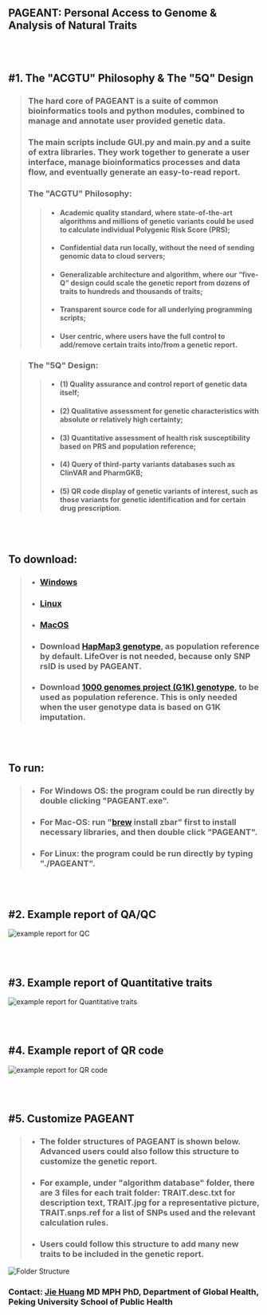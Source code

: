 
## PAGEANT: Personal Access to Genome & Analysis of Natural Traits

<br/><br/>

## #1. The "ACGTU" Philosophy & The "5Q" Design

> ### The hard core of PAGEANT is a suite of common bioinformatics tools and python modules, combined to manage and annotate user provided genetic data. 
> ### The main scripts include GUI.py and main.py and a suite of extra libraries. They work together to generate a user interface, manage bioinformatics processes and data flow, and eventually generate an easy-to-read report. 
> ### The "ACGTU" Philosophy:
> > - #### Academic quality standard, where state-of-the-art algorithms and millions of genetic variants could be used to calculate individual Polygenic Risk Score (PRS); 
> > - #### Confidential data run locally, without the need of sending genomic data to cloud servers; 
> > - #### Generalizable architecture and algorithm, where our “five-Q” design could scale the genetic report from dozens of traits to hundreds and thousands of traits; 
> > - #### Transparent source code for all underlying programming scripts; 
> > - #### User centric, where users have the full control to add/remove certain traits into/from a genetic report. 

> ### The "5Q" Design:
> > - #### (1) Quality assurance and control report of genetic data itself; 
> > - #### (2) Qualitative assessment for genetic characteristics with absolute or relatively high certainty; 
> > - #### (3) Quantitative assessment of health risk susceptibility based on PRS and population reference; 
> > - #### (4) Query of third-party variants databases such as ClinVAR and PharmGKB; 
> > - #### (5) QR code display of genetic variants of interest, such as those variants for genetic identification and for certain drug prescription.

<br/><br/>

## To download:
> - ### [Windows](https://drive.google.com/file/d/147zOn5b9dqeojVbGJq_rbLKZw24NSKe_/view?usp=sharing)
> - ### [Linux](https://drive.google.com/file/d/1_WUJwMuf7EAsAyW6Q4hfHeB8eE2LjLrH/view?usp=sharing)
> - ### [MacOS](https://drive.google.com/file/d/1njO2AKC8Z6PcwN1Zh6s6sVN9NUi32gfc/view?usp=sharing)
> - ### Download [HapMap3 genotype](https://www.broadinstitute.org/medical-and-population-genetics/hapmap-3), as population reference by default. LifeOver is not needed, because only SNP rsID is used by PAGEANT.
> - ### Download [1000 genomes project (G1K) genotype](https://www.internationalgenome.org), to be used as population reference. This is only needed when the user genotype data is based on G1K imputation.

<br/><br/>

## To run:
> - ### For Windows OS: the program could be run directly by double clicking "PAGEANT.exe".
> - ### For Mac-OS:  run "[brew](https://brew.sh/) install zbar" first  to install necessary libraries, and then double click "PAGEANT".
> - ### For Linux: the program could be run directly by typing "./PAGEANT".

<br/><br/>


## #2. Example report of QA/QC

![example report for QC](./images/Fig_PC.png)

<br/><br/>


## #3. Example report of Quantitative traits

![example report for Quantitative traits](./images/Fig_Qt.png)

<br/><br/>


## #4. Example report of QR code

![example report for QR code](./images/Fig_QR.png)

<br/><br/>



## #5. Customize PAGEANT

> - ### The folder structures of PAGEANT is shown below. Advanced users could also follow this structure to customize the genetic report. 
> - ### For example, under "algorithm database" folder, there are 3 files for each trait folder: TRAIT.desc.txt for description text, TRAIT.jpg for a representative picture, TRAIT.snps.ref for a list of SNPs used and the relevant calculation rules. 
> - ### Users could follow this structure to add many new traits to be included in the genetic report.  

![Folder Structure](./images/Fig_folder.png)


### Contact:  [Jie Huang](jiehuang001@pku.edu.cn) MD MPH PhD, Department of Global Health, Peking University School of Public Health